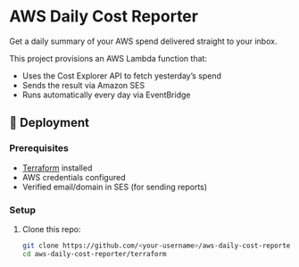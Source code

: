 # AWS Daily Cost Reporter

Get a daily summary of your AWS spend delivered straight to your inbox.

This project provisions an AWS Lambda function that:
- Uses the Cost Explorer API to fetch yesterday’s spend
- Sends the result via Amazon SES
- Runs automatically every day via EventBridge

## 🚀 Deployment

### Prerequisites
- [Terraform](https://www.terraform.io/downloads.html) installed
- AWS credentials configured
- Verified email/domain in SES (for sending reports)

### Setup
1. Clone this repo:
   ```bash
   git clone https://github.com/<your-username>/aws-daily-cost-reporter.git
   cd aws-daily-cost-reporter/terraform